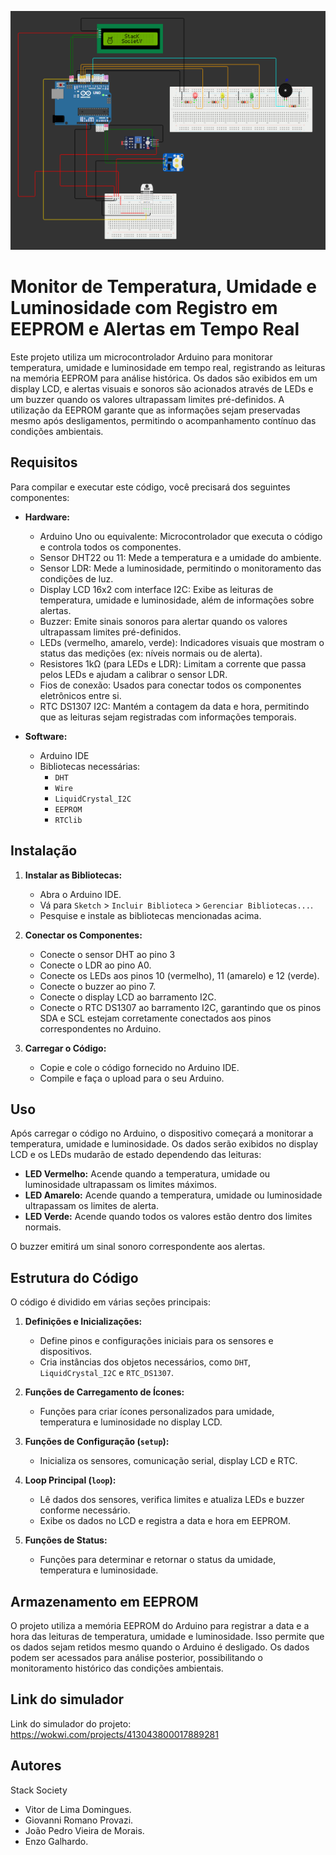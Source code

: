 ![CP2 Vinheria Agnello](Vinheria-agnello-cp2.png)

# Monitor de Temperatura, Umidade e Luminosidade com Registro em EEPROM e Alertas em Tempo Real

Este projeto utiliza um microcontrolador Arduino para monitorar temperatura, umidade e luminosidade em tempo real, registrando as leituras na memória EEPROM para análise histórica. Os dados são exibidos em um display LCD, e alertas visuais e sonoros são acionados através de LEDs e um buzzer quando os valores ultrapassam limites pré-definidos. A utilização da EEPROM garante que as informações sejam preservadas mesmo após desligamentos, permitindo o acompanhamento contínuo das condições ambientais.

## Requisitos

Para compilar e executar este código, você precisará dos seguintes componentes:

- **Hardware:**
  - Arduino Uno ou equivalente: Microcontrolador que executa o código e controla todos os componentes.
  - Sensor DHT22 ou 11: Mede a temperatura e a umidade do ambiente.
  - Sensor LDR: Mede a luminosidade, permitindo o monitoramento das condições de luz.
  - Display LCD 16x2 com interface I2C: Exibe as leituras de temperatura, umidade e luminosidade, além de informações sobre alertas.
  - Buzzer: Emite sinais sonoros para alertar quando os valores ultrapassam limites pré-definidos.
  - LEDs (vermelho, amarelo, verde): Indicadores visuais que mostram o status das medições (ex: níveis normais ou de alerta).
  - Resistores 1kΩ (para LEDs e LDR): Limitam a corrente que passa pelos LEDs e ajudam a calibrar o sensor LDR.
  - Fios de conexão: Usados para conectar todos os componentes eletrônicos entre si.
  - RTC DS1307 I2C: Mantém a contagem da data e hora, permitindo que as leituras sejam registradas com informações temporais.

- **Software:**
  - Arduino IDE
  - Bibliotecas necessárias:
    - `DHT`
    - `Wire`
    - `LiquidCrystal_I2C`
    - `EEPROM`
    - `RTClib`

## Instalação

1. **Instalar as Bibliotecas:**
   - Abra o Arduino IDE.
   - Vá para `Sketch` > `Incluir Biblioteca` > `Gerenciar Bibliotecas...`.
   - Pesquise e instale as bibliotecas mencionadas acima.

2. **Conectar os Componentes:**
   - Conecte o sensor DHT ao pino 3
   - Conecte o LDR ao pino A0.
   - Conecte os LEDs aos pinos 10 (vermelho), 11 (amarelo) e 12 (verde).
   - Conecte o buzzer ao pino 7.
   - Conecte o display LCD ao barramento I2C.
   - Conecte o RTC DS1307 ao barramento I2C, garantindo que os pinos SDA e SCL estejam corretamente conectados aos pinos correspondentes no Arduino.

3. **Carregar o Código:**
   - Copie e cole o código fornecido no Arduino IDE.
   - Compile e faça o upload para o seu Arduino.

## Uso

Após carregar o código no Arduino, o dispositivo começará a monitorar a temperatura, umidade e luminosidade. Os dados serão exibidos no display LCD e os LEDs mudarão de estado dependendo das leituras:

- **LED Vermelho:** Acende quando a temperatura, umidade ou luminosidade ultrapassam os limites máximos.
- **LED Amarelo:** Acende quando a temperatura, umidade ou luminosidade ultrapassam os limites de alerta.
- **LED Verde:** Acende quando todos os valores estão dentro dos limites normais.

O buzzer emitirá um sinal sonoro correspondente aos alertas.

## Estrutura do Código

O código é dividido em várias seções principais:

1. **Definições e Inicializações:**
   - Define pinos e configurações iniciais para os sensores e dispositivos.
   - Cria instâncias dos objetos necessários, como `DHT`, `LiquidCrystal_I2C` e `RTC_DS1307`.

2. **Funções de Carregamento de Ícones:**
   - Funções para criar ícones personalizados para umidade, temperatura e luminosidade no display LCD.

3. **Funções de Configuração (`setup`):**
   - Inicializa os sensores, comunicação serial, display LCD e RTC.

4. **Loop Principal (`loop`):**
   - Lê dados dos sensores, verifica limites e atualiza LEDs e buzzer conforme necessário.
   - Exibe os dados no LCD e registra a data e hora em EEPROM.

5. **Funções de Status:**
   - Funções para determinar e retornar o status da umidade, temperatura e luminosidade.

## Armazenamento em EEPROM

O projeto utiliza a memória EEPROM do Arduino para registrar a data e a hora das leituras de temperatura, umidade e luminosidade. Isso permite que os dados sejam retidos mesmo quando o Arduino é desligado. Os dados podem ser acessados para análise posterior, possibilitando o monitoramento histórico das condições ambientais.

## Link do simulador

Link do simulador do projeto: https://wokwi.com/projects/413043800017889281

## Autores

Stack Society

- Vitor de Lima Domingues.
- Giovanni Romano Provazi.
- João Pedro Vieira de Morais.
- Enzo Galhardo.